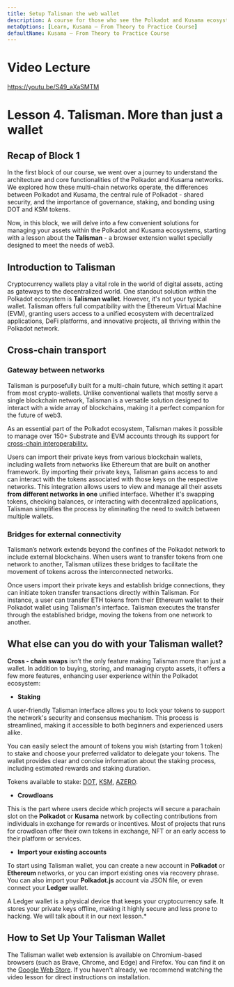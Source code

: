```yaml
---
title: Setup Talisman the web wallet
description: A course for those who see the Polkadot and Kusama ecosystem for the first time.
metaOptions: [Learn, Kusama — From Theory to Practice Course]
defaultName: Kusama — From Theory to Practice Course
---
```


# Video Lecture

https://youtu.be/S49_aXaSMTM

# Lesson 4. Talisman. More than just a wallet

## **Recap of Block 1**

In the first block of our course, we went over a journey to understand the architecture and core functionalities of the Polkadot and Kusama networks. We explored how these multi-chain networks operate, the differences between Polkadot and Kusama, the central rule of Polkadot - shared security, and the importance of governance, staking, and bonding using DOT and KSM tokens.

Now, in this block, we will delve into a few convenient solutions for managing your assets within the Polkadot and Kusama ecosystems, starting with a lesson about the **Talisman** - a browser extension wallet specially designed to meet the needs of web3.

## **Introduction to Talisman**

Cryptocurrency wallets play a vital role in the world of digital assets, acting as gateways to the decentralized world. One standout solution within the Polkadot ecosystem is **Talisman wallet**. However, it's not your typical wallet. Talisman offers full compatibility with the Ethereum Virtual Machine (EVM), granting users access to a unified ecosystem with decentralized applications, DeFi platforms, and innovative projects, all thriving within the Polkadot network.

## Cross-chain transport

### Gateway between networks

Talisman is purposefully built for a multi-chain future, which setting it apart from most crypto-wallets. Unlike conventional wallets that mostly serve a single blockchain network, Talisman is a versatile solution designed to interact with a wide array of blockchains, making it a perfect companion for the future of web3.

As an essential part of the Polkadot ecosystem, Talisman makes it possible to manage over 150+ Substrate and EVM accounts through its support for [cross-chain interoperability.](https://polkadot.network/features/cross-chain-communication/)

Users can import their private keys from various blockchain wallets, including wallets from networks like Ethereum that are built on another framework. By importing their private keys, Talisman gains access to and can interact with the tokens associated with those keys on the respective networks. This integration allows users to view and manage all their assets **from different networks in one** unified interface. Whether it's swapping tokens, checking balances, or interacting with decentralized applications, Talisman simplifies the process by eliminating the need to switch between multiple wallets.

### **Bridges for external connectivity**

Talisman’s network extends beyond the confines of the Polkadot network to include external blockchains. When users want to transfer tokens from one network to another, Talisman utilizes these bridges to facilitate the movement of tokens across the interconnected networks.

Once users import their private keys and establish bridge connections, they can initiate token transfer transactions directly within Talisman. For instance, a user can transfer ETH tokens from their Ethereum wallet to their Polkadot wallet using Talisman's interface. Talisman executes the transfer through the established bridge, moving the tokens from one network to another.

## **What else can you do with your Talisman wallet?**

**Cross - chain swaps** isn’t the only feature making Talisman more than just a wallet. In addition to buying, storing, and managing crypto assets, it offers a few more features, enhancing user experience within the Polkadot ecosystem:

- **Staking**

A user-friendly Talisman interface allows you to lock your tokens to support the network's security and consensus mechanism. This process is streamlined, making it accessible to both beginners and experienced users alike.

<robo-academy-grid :columns="2" textAlign="center">
    <robo-academy-grid-element>
        <LessonImages src="kusama-theory-practice/lesson4-stake.png" alt=""/>
    </robo-academy-grid-element>
    <robo-academy-grid-element>
        <LessonImages src="kusama-theory-practice/lesson4-stake-pool.png" alt=""/>
    </robo-academy-grid-element>
</robo-academy-grid>


You can easily select the amount of tokens you wish (starting from 1 token) to stake and choose your preferred validator to delegate your tokens. The wallet provides clear and concise information about the staking process, including estimated rewards and staking duration.

Tokens available to stake: [DOT](https://coinmarketcap.com/currencies/polkadot-new/), [KSM](https://coinmarketcap.com/currencies/kusama/), [AZERO](https://coinmarketcap.com/currencies/aleph-zero/).

- **Crowdloans**

This is the part where users decide which projects will secure a parachain slot on the **Polkadot** or **Kusama** network by collecting contributions from individuals in exchange for rewards or incentives. Most of projects that runs for crowdloan offer their own tokens in exchange, NFT or an early access to their platform or services.

<LessonImages src="kusama-theory-practice/lesson4-crowdloans.png" alt=""/>

- **Import your existing accounts**

To start using Talisman wallet, you can create a new account in **Polkadot** or **Ethereum** networks, or you can import existing ones via recovery phrase. You can also import your **Polkadot.js** account via JSON file, or even connect your **Ledger** wallet.

<robo-academy-note type="note">
A Ledger wallet is a physical device that keeps your cryptocurrency safe. It stores your private keys offline, making it highly secure and less prone to hacking. We will talk about it in our next lesson.*
</robo-academy-note>

## How to Set Up Your Talisman Wallet

The Talisman wallet web extension is available on Chromium-based browsers (such as Brave, Chrome, and Edge) and Firefox. You can find it on the [Google Web Store](https://chrome.google.com/webstore/detail/talisman-polkadot-wallet/fijngjgcjhjmmpcmkeiomlglpeiijkld). If you haven't already, we recommend watching the video lesson for direct instructions on installation.

<Spoiler title="<h2 style='display: inline;' >Theory: Test</h2>">

<QuizBlock 
quizUrl="https://faas-fra1-afec6ce7.doserverless.co/api/v1/web/fn-18e93402-1ffe-47e8-be1d-e28a6ac871f1/default/Quiz"
quizId="question4.1"
/>

<QuizBlock 
quizUrl="https://faas-fra1-afec6ce7.doserverless.co/api/v1/web/fn-18e93402-1ffe-47e8-be1d-e28a6ac871f1/default/Quiz"
quizId="question4.2"
/>

<QuizBlock 
quizUrl="https://faas-fra1-afec6ce7.doserverless.co/api/v1/web/fn-18e93402-1ffe-47e8-be1d-e28a6ac871f1/default/Quiz"
quizId="question4.3"
/>

</Spoiler>

<FeedbackBlock 
formUrl="https://faas-fra1-afec6ce7.doserverless.co/api/v1/web/fn-18e93402-1ffe-47e8-be1d-e28a6ac871f1/default/Feedback"
lessonLabel="talisman"
/>